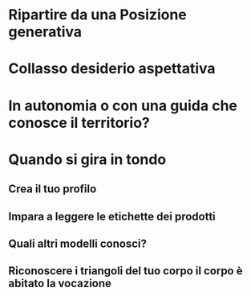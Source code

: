 # Ripartire da una Posizione generativa

# Collasso desiderio aspettativa

# In autonomia o con una guida che conosce il territorio?

# Quando si gira in tondo 


## Crea il tuo profilo



## Impara a leggere le etichette dei prodotti

## Quali altri modelli conosci?


## Riconoscere i triangoli del tuo corpo il corpo è abitato la vocazione
<!--stackedit_data:
eyJoaXN0b3J5IjpbMTc2NzI3Mzc3Nyw2Mjg3NzEzMiwxNDI3Mj
Q3NDI2XX0=
-->